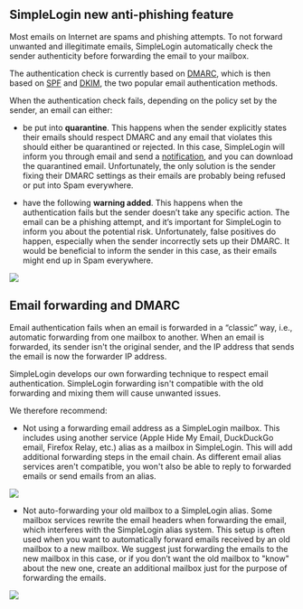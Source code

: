 ## SimpleLogin new anti-phishing feature

Most emails on Internet are spams and phishing attempts. To not forward unwanted and illegitimate emails, SimpleLogin automatically check the sender authenticity before forwarding the email to your mailbox.

The authentication check is currently based on [DMARC](https://en.wikipedia.org/wiki/DMARC), which is then based on [SPF](https://en.wikipedia.org/wiki/Sender_Policy_Framework) and [DKIM](https://en.wikipedia.org/wiki/DomainKeys_Identified_Mail), the two popular email authentication methods.

When the authentication check fails, depending on the policy set by the sender, an email can either:

- be put into **quarantine**. This happens when the sender explicitly states their emails should respect DMARC and any email that violates this should either be quarantined or rejected. In this case, SimpleLogin will inform you through email and send a [notification](https://app.simplelogin.io/dashboard/notifications), and you can download the quarantined email. Unfortunately, the only solution is the sender fixing their DMARC settings as their emails are probably being refused or put into Spam everywhere.

- have the following **warning added**. This happens when the authentication fails but the sender doesn’t take any specific action. The email can be a phishing attempt, and it’s important for SimpleLogin to inform you about the potential risk. Unfortunately, false positives do happen, especially when the sender incorrectly sets up their DMARC. It would be beneficial to inform the sender in this case, as their emails might end up in Spam everywhere.

![](anti-phishing/section.png)

## Email forwarding and DMARC

Email authentication fails when an email is forwarded in a “classic” way, i.e., automatic forwarding from one mailbox to another. When an email is forwarded, its sender isn't the original sender, and the IP address that sends the email is now the forwarder IP address.

SimpleLogin develops our own forwarding technique to respect email authentication. SimpleLogin forwarding isn't compatible with the old forwarding and mixing them will cause unwanted issues. 

We therefore recommend:

-	Not using a forwarding email address as a SimpleLogin mailbox. This includes using another service (Apple Hide My Email, DuckDuckGo email, Firefox Relay, etc.) alias as a mailbox in SimpleLogin. This will add additional forwarding steps in the email chain. As different email alias services aren't compatible, you won't also be able to reply to forwarded emails or send emails from an alias. 

![](anti-phishing/mailbox-is-alias.png)

-	Not auto-forwarding your old mailbox to a SimpleLogin alias. Some mailbox services rewrite the email headers when forwarding the email, which interferes with the SimpleLogin alias system. This setup is often used when you want to automatically forward emails received by an old mailbox to a new mailbox. We suggest just forwarding the emails to the new mailbox in this case, or if you don’t want the old mailbox to "know" about the new one, create an additional mailbox just for the purpose of forwarding the emails.

![](anti-phishing/old-mailbox.png)
